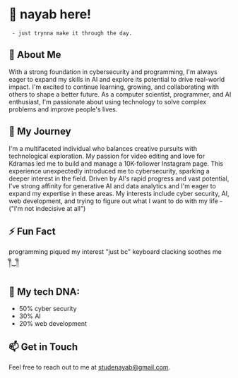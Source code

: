 # 👋 nayab here!
     - just trynna make it through the day.

## 👀 About Me
With a strong foundation in cybersecurity and programming, I'm always eager to expand my skills in AI and explore its potential to drive real-world impact. I'm excited to continue learning, growing, and collaborating with others to shape a better future. As a computer scientist, programmer, and AI enthusiast, I'm passionate about using technology to solve complex problems and improve people's lives. 

## 🌱 My Journey
I'm a multifaceted individual who balances creative pursuits with technological exploration. My passion for video editing and love for Kdramas led me to build and manage a 10K-follower Instagram page. This experience unexpectedly introduced me to cybersecurity, sparking a deeper interest in the field. Driven by AI's rapid progress and vast potential, I've strong affinity for generative AI and data analytics and I'm eager to expand my expertise in these areas. My interests include cyber security, AI, web development, and trying to figure out what I want to do with my life - ("I'm not indecisive at all")

## ⚡ Fun Fact 
programming piqued my interest "just bc" keyboard clacking soothes me ༎ຶ⁠‿⁠༎ຶ

## 🧬 My tech DNA: 
- 50% cyber security
- 30% AI
- 20% web development

## 📫 Get in Touch
Feel free to reach out to me at [studenayab@gmail.com](mailto:studenayab@gmail.com).

<!---
vinabi/vinabi is a ✨ special ✨ repository because its `README.md` (this file) appears on your GitHub profile.
You can click the Preview link to take a look at your changes.
--->
